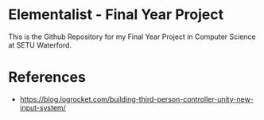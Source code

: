# Elementalist - Final Year Project
This is the Github Repository for my Final Year Project in Computer Science at SETU Waterford.
# References
- https://blog.logrocket.com/building-third-person-controller-unity-new-input-system/
